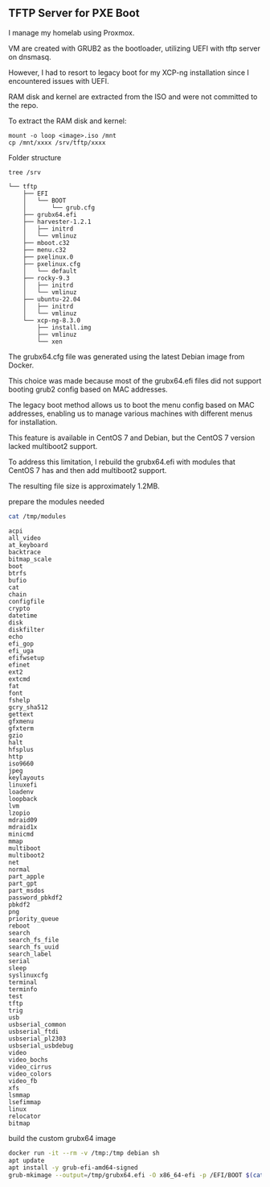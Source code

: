 ## TFTP Server for PXE Boot

I manage my homelab using Proxmox.

VM are created with GRUB2 as the bootloader, utilizing UEFI with tftp server on dnsmasq.

However, I had to resort to legacy boot for my XCP-ng installation since I encountered issues with UEFI.

RAM disk and kernel are extracted from the ISO and were not committed to the repo.

To extract the RAM disk and kernel:
```
mount -o loop <image>.iso /mnt
cp /mnt/xxxx /srv/tftp/xxxx
```

Folder structure
```
tree /srv
```

```
└── tftp
    ├── EFI
    │   └── BOOT
    │       └── grub.cfg
    ├── grubx64.efi
    ├── harvester-1.2.1
    │   ├── initrd
    │   └── vmlinuz
    ├── mboot.c32
    ├── menu.c32
    ├── pxelinux.0
    ├── pxelinux.cfg
    │   └── default
    ├── rocky-9.3
    │   ├── initrd
    │   └── vmlinuz
    ├── ubuntu-22.04
    │   ├── initrd
    │   └── vmlinuz
    └── xcp-ng-8.3.0
        ├── install.img
        ├── vmlinuz
        └── xen
```

The grubx64.cfg file was generated using the latest Debian image from Docker. 

This choice was made because most of the grubx64.efi files did not support booting grub2 config based on MAC addresses.

The legacy boot method allows us to boot the menu config based on MAC addresses, enabling us to manage various machines with different menus for installation. 

This feature is available in CentOS 7 and Debian, but the CentOS 7 version lacked multiboot2 support. 

To address this limitation, I rebuild the grubx64.efi with modules that CentOS 7 has and then add multiboot2 support.

The resulting file size is approximately 1.2MB.

prepare the modules needed
```bash
cat /tmp/modules
```

```
acpi
all_video
at_keyboard
backtrace
bitmap_scale
boot
btrfs
bufio
cat
chain
configfile
crypto
datetime
disk
diskfilter
echo
efi_gop
efi_uga
efifwsetup
efinet
ext2
extcmd
fat
font
fshelp
gcry_sha512
gettext
gfxmenu
gfxterm
gzio
halt
hfsplus
http
iso9660
jpeg
keylayouts
linuxefi
loadenv
loopback
lvm
lzopio
mdraid09
mdraid1x
minicmd
mmap
multiboot
multiboot2
net
normal
part_apple
part_gpt
part_msdos
password_pbkdf2
pbkdf2
png
priority_queue
reboot
search
search_fs_file
search_fs_uuid
search_label
serial
sleep
syslinuxcfg
terminal
terminfo
test
tftp
trig
usb
usbserial_common
usbserial_ftdi
usbserial_pl2303
usbserial_usbdebug
video
video_bochs
video_cirrus
video_colors
video_fb
xfs
lsmmap
lsefimmap
linux
relocator
bitmap
```

build the custom grubx64 image
```bash
docker run -it --rm -v /tmp:/tmp debian sh
apt update
apt install -y grub-efi-amd64-signed
grub-mkimage --output=/tmp/grubx64.efi -O x86_64-efi -p /EFI/BOOT $(cat /tmp/modules)
```
